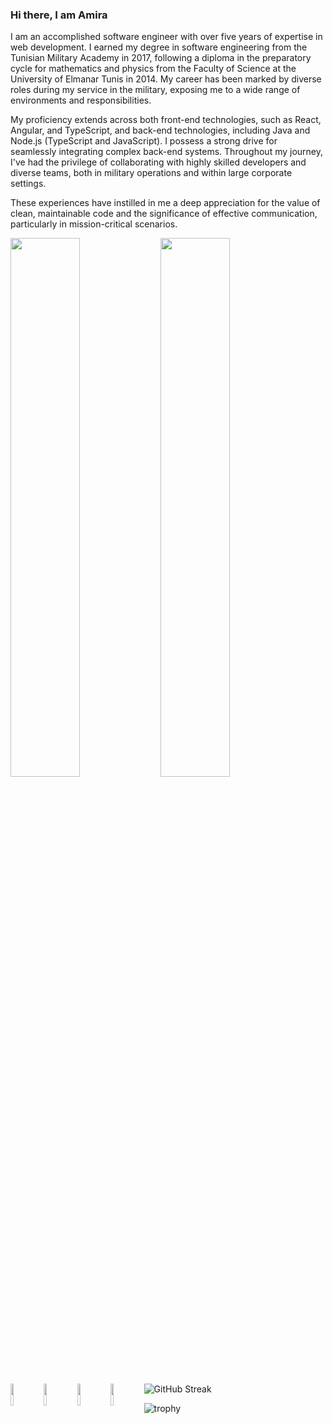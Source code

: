 ### Hi there, I am Amira 

I am an accomplished software engineer with over five years of expertise in web development. I earned my degree in software engineering from the Tunisian Military Academy in 2017, following a diploma in the preparatory cycle for mathematics and physics from the Faculty of Science at the University of Elmanar Tunis in 2014. My career has been marked by diverse roles during my service in the military, exposing me to a wide range of environments and responsibilities.

My proficiency extends across both front-end technologies, such as React, Angular, and TypeScript, and back-end technologies, including Java and Node.js (TypeScript and JavaScript). I possess a strong drive for seamlessly integrating complex back-end systems. Throughout my journey, I've had the privilege of collaborating with highly skilled developers and diverse teams, both in military operations and within large corporate settings.

These experiences have instilled in me a deep appreciation for the value of clean, maintainable code and the significance of effective communication, particularly in mission-critical scenarios.


<img align="left" width="47%" src="https://github-readme-stats.vercel.app/api?username=amiraallagui&show_icons=true&theme=radical" />
<img align="left" width="47%" src="https://github-readme-stats.vercel.app/api/top-langs/?username=amiraallagui&layout=compact" />

<img align="left" width="10%" height="35px" src="https://img.shields.io/badge/MongoDB-%234ea94b.svg?style=for-the-badge&logo=mongodb&logoColor=white" />
<img align="left" width="10%" height="35px" src="https://img.shields.io/badge/express.js-%23404d59.svg?style=for-the-badge&logo=express&logoColor=%2361DAFB" />
<img align="left" width="10%" height="35px" src="https://img.shields.io/badge/react-%2320232a.svg?style=for-the-badge&logo=react&logoColor=%2361DAFB" />
<img align="left" width="10%" height="35px" src="https://img.shields.io/badge/node.js-6DA55F?style=for-the-badge&logo=node.js&logoColor=white" />



![GitHub Streak](https://github-readme-streak-stats.herokuapp.com/?user=kattni)

![trophy](https://github-profile-trophy.vercel.app/?username=kattni)



